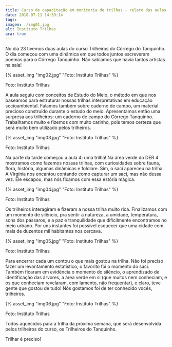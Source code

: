 ```yaml
---
title: Curso de capacitação em monitoria de trilhas - relato das aulas 3 e 4
date: 2018-07-11 14:39:14
tags:
imagem: ./img01.jpg
alt: Instituto Trilhas
ara: true
---
```

No dia 23 tivemos duas aulas do curso Trilheiros do Córrego do Tanquinho. O dia começou com uma dinâmica em que todos juntos escreveram poemas para o Córrego Tanquinho. Não sabíamos que havia tantos artistas na sala!  

{% asset_img "img02.jpg" "Foto: Instituto Trilhas" %}

<span class="cred">Foto: Instituto Trilhas</span>

A aula seguiu com conceitos de Estudo do Meio, o método em que nos baseamos para estruturar nossas trilhas interpretativas em educação socioambiental. Falamos também sobre caderno de campo, um material precioso construído durante o estudo do meio. Apresentamos então uma surpresa aos trilheiros: um caderno de campo do Córrego Tanquinho. Trabalhamos muito e fizemos com muito carinho, pois temos certeza que será muito bem utilizado pelos trilheiros.   

{% asset_img "img03.jpg" "Foto: Instituto Trilhas" %}

<span class="cred">Foto: Instituto Trilhas</span>

Na parte da tarde começou a aula 4: uma trilha! Na área verde do DER 4 mostramos como fazemos nossas trilhas, com curiosidades sobre fauna, flora, história, algumas dinâmicas e folclore. Sim, o saci apareceu na trilha. A Virgínia nos encantou contando como capturar um saci, mas não dessa vez. Ele escapou, mas nós ficamos com essa estória mágica.  

{% asset_img "img04.jpg" "Foto: Instituto Trilhas" %}

<span class="cred">Foto: Instituto Trilhas</span>

Os trilheiros interagiram e fizeram a nossa trilha muito rica. Finalizamos com um momento de silêncio, pra sentir a natureza, a umidade, temperatura, sons dos pássaros, e a paz e tranquilidade que dificilmente encontramos no meio urbano. Por uns instantes foi possível esquecer que uma cidade com mais de duzentos mil habitantes nos cercava.

{% asset_img "img05.jpg" "Foto: Instituto Trilhas" %}

<span class="cred">Foto: Instituto Trilhas</span>

Para encerrar cada um contou o que mais gostou na trilha. Não foi preciso fazer um levantamento estatístico, o favorito foi o momento do saci. Também ficaram em evidência o momento do silêncio, o aprendizado de identificação das árvores, a área verde em si (que muitos nem conheciam, e os que conheciam revelaram, com lamento, não frequentar), e claro, teve gente que gostou de tudo! Nós gostamos foi de ter conhecido vocês, trilheiros. 

{% asset_img "img06.jpg" "Foto: Instituto Trilhas" %}

<span class="cred">Foto: Instituto Trilhas</span>

Todos aquecidos para a trilha da próxima semana, que será desenvolvida pelos trilheiros do curso, os Trilheiros do Tanquinho. 

Trilhar é preciso!